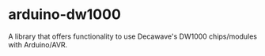 # arduino-dw1000
A library that offers functionality to use Decawave's DW1000 chips/modules with Arduino/AVR.
